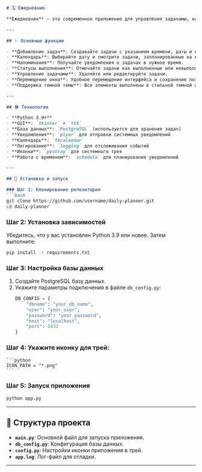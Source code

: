 ```markdown
# 🗓️ Ежедневник 

**Ежедневник** — это современное приложение для управления задачами, которое сочетает в себе удобный графический интерфейс, темную тему и функциональность напоминаний. Это идеальный инструмент для планирования дня, недели или месяца!

---

## ✨ Основные функции

- **Добавление задач**: Создавайте задачи с указанием времени, даты и описания.
- **Календарь**: Выбирайте дату и смотрите задачи, запланированные на конкретный день.
- **Напоминания**: Получайте уведомления о задачах в нужное время.
- **Статусы выполнения**: Отмечайте задачи как выполненные или невыполненные.
- **Управление задачами**: Удаляйте или редактируйте задачи.
- **Перемещение окна**: Удобное перемещение интерфейса и сохранение позиции окна.
- **Поддержка темной темы**: Все элементы выполнены в стильной темной цветовой палитре.

---

## 🛠️ Технологии

- **Python 3.9+**
- **GUI**: `tkinter` + `ttk`
- **База данных**: `PostgreSQL` (используется для хранения задач)
- **Уведомления**: `plyer` для отправки системных уведомлений
- **Календарь**: `tkcalendar`
- **Логирование**: `logging` для отслеживания событий
- **Иконки**: `pystray` для системного трея
- **Работа с временем**: `schedule` для планирования уведомлений

---

## 🚀 Установка и запуск

### Шаг 1: Клонирование репозитория
```bash
git clone https://github.com/username/daily-planner.git
cd daily-planner
```

### Шаг 2: Установка зависимостей
Убедитесь, что у вас установлен Python 3.9 или новее. Затем выполните:
```bash
pip install -r requirements.txt
```

### Шаг 3: Настройка базы данных
1. Создайте PostgreSQL базу данных.
2. Укажите параметры подключения в файле `db_config.py`:
   ```python
   DB_CONFIG = {
       "dbname": "your_db_name",
       "user": "your_user",
       "password": "your_password",
       "host": "localhost",
       "port": 5432
   }
   ```
### Шаг 4: Укажите иконку для трей:
    ```python
    ICON_PATH = "*.png"
    ```
### Шаг 5: Запуск приложения
```bash
python app.py
```

---


## 📝 Структура проекта

- **`main.py`**: Основной файл для запуска приложения.
- **`db_config.py`**: Конфигурация базы данных.
- **`config.py`**: Настройки иконки приложения в трей.
- **`app.log`**: Лог-файл для отладки.

---
